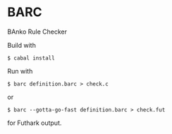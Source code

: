 # BARC

BAnko Rule Checker

Build with

    $ cabal install

Run with

    $ barc definition.barc > check.c

or

    $ barc --gotta-go-fast definition.barc > check.fut

for Futhark output.
